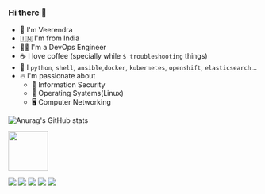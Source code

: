 ### Hi there 👋
- :runner: I'm Veerendra
- :india: I'm from India
- :technologist: I'm a DevOps Engineer
- :coffee: I love coffee (specially while `$ troubleshooting` things)
- :memo: I `python`, `shell`, `ansible`,`docker`, `kubernetes`, `openshift`, `elasticsearch`...
- :fire: I'm passionate about 
  - :closed_lock_with_key: Information Security
  - :floppy_disk: Operating Systems(Linux)
  - :desktop_computer: Computer Networking

![Anurag's GitHub stats](https://github-readme-stats.vercel.app/api?username=veerendra2&show_icons=true&theme=dark)

[<img src="https://user-images.githubusercontent.com/8393701/133156799-6a076696-48c2-41c7-b7b0-07d7e3b4b715.png" width="80">](https://www.credly.com/badges/4fa5dfdd-0a75-44cd-9e9b-5df70c42d905)

[<img src="https://img.shields.io/badge/Blog-veerendra2.github.io-orange">](https://veerendra2.github.io)
[<img src="https://img.shields.io/badge/Profile-Gitlab-blueviolet">](https://gitlab.com/veerendrav2)
[<img src="https://img.shields.io/badge/Profile-Stack%20Overflow-blue">](https://stackoverflow.com/users/2200798/veerendra-kakumanu?tab=profile)
[<img src="https://img.shields.io/badge/Profile-LinkedIn-9cf">](https://www.linkedin.com/in/veerendrav2/)
[<img src="https://img.shields.io/badge/Profile-Twitter-yellow">](https://twitter.com/veerendrav2)



<!--
**veerendra2/veerendra2** is a ✨ _special_ ✨ repository because its `README.md` (this file) appears on your GitHub profile.

Here are some ideas to get you started:

- 🔭 I’m currently working on ...
- 🌱 I’m currently learning ...
- 👯 I’m looking to collaborate on ...
- 🤔 I’m looking for help with ...
- 💬 Ask me about ...
- 📫 How to reach me: ...
- 😄 Pronouns: ...
- ⚡ Fun fact: ...
-->
